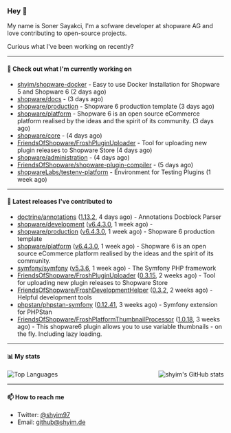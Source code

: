 ### Hey 👋

My name is Soner Sayakci, I'm a sofware developer at shopware AG and love contributing to open-source projects.

Curious what I've been working on recently?

---

#### 👷 Check out what I'm currently working on

- [shyim/shopware-docker](https://github.com/shyim/shopware-docker) - Easy to use Docker Installation for Shopware 5 and Shopware 6 (2 days ago)
- [shopware/docs](https://github.com/shopware/docs) -  (3 days ago)
- [shopware/production](https://github.com/shopware/production) - Shopware 6 production template (3 days ago)
- [shopware/platform](https://github.com/shopware/platform) - Shopware 6 is an open source eCommerce platform realised by the ideas and the spirit of its community. (3 days ago)
- [shopware/core](https://github.com/shopware/core) -  (4 days ago)
- [FriendsOfShopware/FroshPluginUploader](https://github.com/FriendsOfShopware/FroshPluginUploader) - Tool for uploading new plugin releases to Shopware Store (4 days ago)
- [shopware/administration](https://github.com/shopware/administration) -  (4 days ago)
- [FriendsOfShopware/shopware-plugin-compiler](https://github.com/FriendsOfShopware/shopware-plugin-compiler) -  (5 days ago)
- [shopwareLabs/testenv-platform](https://github.com/shopwareLabs/testenv-platform) - Environment for Testing Plugins (1 week ago)

---

#### 🔭 Latest releases I've contributed to

- [doctrine/annotations](https://github.com/doctrine/annotations) ([1.13.2](https://github.com/doctrine/annotations/releases/tag/1.13.2), 4 days ago) - Annotations Docblock Parser
- [shopware/development](https://github.com/shopware/development) ([v6.4.3.0](https://github.com/shopware/development/releases/tag/v6.4.3.0), 1 week ago) - 
- [shopware/production](https://github.com/shopware/production) ([v6.4.3.0](https://github.com/shopware/production/releases/tag/v6.4.3.0), 1 week ago) - Shopware 6 production template
- [shopware/platform](https://github.com/shopware/platform) ([v6.4.3.0](https://github.com/shopware/platform/releases/tag/v6.4.3.0), 1 week ago) - Shopware 6 is an open source eCommerce platform realised by the ideas and the spirit of its community.
- [symfony/symfony](https://github.com/symfony/symfony) ([v5.3.6](https://github.com/symfony/symfony/releases/tag/v5.3.6), 1 week ago) - The Symfony PHP framework
- [FriendsOfShopware/FroshPluginUploader](https://github.com/FriendsOfShopware/FroshPluginUploader) ([0.3.15](https://github.com/FriendsOfShopware/FroshPluginUploader/releases/tag/0.3.15), 2 weeks ago) - Tool for uploading new plugin releases to Shopware Store
- [FriendsOfShopware/FroshDevelopmentHelper](https://github.com/FriendsOfShopware/FroshDevelopmentHelper) ([0.3.2](https://github.com/FriendsOfShopware/FroshDevelopmentHelper/releases/tag/0.3.2), 2 weeks ago) - Helpful development tools
- [phpstan/phpstan-symfony](https://github.com/phpstan/phpstan-symfony) ([0.12.41](https://github.com/phpstan/phpstan-symfony/releases/tag/0.12.41), 3 weeks ago) - Symfony extension for PHPStan
- [FriendsOfShopware/FroshPlatformThumbnailProcessor](https://github.com/FriendsOfShopware/FroshPlatformThumbnailProcessor) ([1.0.18](https://github.com/FriendsOfShopware/FroshPlatformThumbnailProcessor/releases/tag/1.0.18), 3 weeks ago) - This shopware6 plugin allows you to use variable thumbnails - on the fly. Including lazy loading.

---

#### 📊 My stats

<img align="right" alt="shyim's GitHub stats" src="https://github-readme-stats.vercel.app/api?username=shyim&count_private=1&show_icons=true&" />

![Top Languages](https://github-readme-stats.vercel.app/api/top-langs/?username=shyim)

---

#### 📫 How to reach me

- Twitter: [@shyim97](https://twitter.com/shyim97)
- Email: [github@shyim.de](mailto://github@shyim.de)
